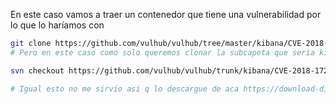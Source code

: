 En este caso vamos a traer un contenedor que tiene una vulnerabilidad por lo que lo haríamos con 

```bash
git clone https://github.com/vulhub/vulhub/tree/master/kibana/CVE-2018-17246
# Pero en este caso como solo queremos clonar la subcapeta que seria kibana/CVE-2018-17246, debemos hacer lo siguiente

svn checkout https://github.com/vulhub/vulhub/trunk/kibana/CVE-2018-17246

# Igual esto no me sirvio asi q lo descargue de aca https://download-directory.github.io
```

